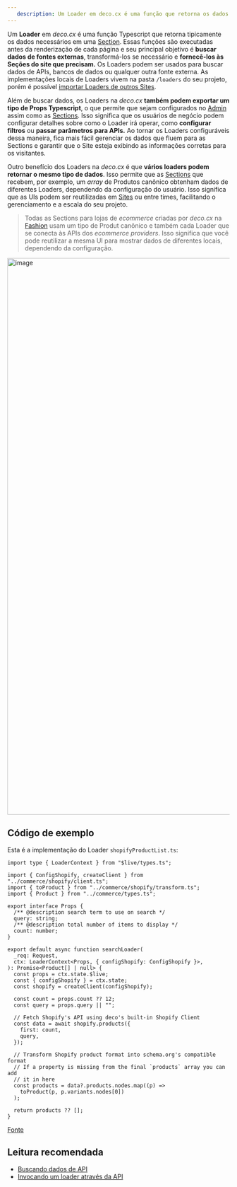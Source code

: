```yaml
---
   description: Um Loader em deco.cx é uma função que retorna os dados necessários para um Site.
---
```


Um **Loader** em _deco.cx_ é uma função Typescript que retorna tipicamente os
dados necessários em uma [Section](/docs/pt/concepts/section). Essas funções são
executadas antes da renderização de cada página e seu principal objetivo é
**buscar dados de fontes externas**, transformá-los se necessário e
**fornecê-los às Seções do site que precisam.** Os Loaders podem ser usados para
buscar dados de APIs, bancos de dados ou qualquer outra fonte externa. As
implementações locais de Loaders vivem na pasta `/loaders` do seu projeto, porém
é possível
[importar Loaders de outros Sites](/docs/pt/tutorials/importing-other-sites).

Além de buscar dados, os Loaders na _deco.cx_ **também podem exportar um tipo de
Props Typescript**, o que permite que sejam configurados no
[Admin](https://deco.cx/admin) assim como as
[Sections](/docs/pt/concepts/section). Isso significa que os usuários de negócio
podem configurar detalhes sobre como o Loader irá operar, como **configurar
filtros** ou **passar parâmetros para APIs.** Ao tornar os Loaders configuráveis
dessa maneira, fica mais fácil gerenciar os dados que fluem para as Sections e
garantir que o Site esteja exibindo as informações corretas para os visitantes.

Outro benefício dos Loaders na _deco.cx_ é que **vários loaders podem retornar o
mesmo tipo de dados**. Isso permite que as [Sections](/docs/pt/concepts/section)
que recebem, por exemplo, um _array_ de Produtos canônico obtenham dados de
diferentes Loaders, dependendo da configuração do usuário. Isso significa que as
UIs podem ser reutilizadas em [Sites](/docs/pt/concepts/site) ou entre times,
facilitando o gerenciamento e a escala do seu projeto.

> Todas as Sections para lojas de _ecommerce_ criadas por _deco.cx_ na
> [Fashion](https://github.com/deco-sites/fashion) usam um tipo de Produt
> canônico e também cada Loader que se conecta às APIs dos _ecommerce
> providers_. Isso significa que você pode reutilizar a mesma UI para mostrar
> dados de diferentes locais, dependendo da configuração.

<img width="1259" alt="image" src="https://user-images.githubusercontent.com/18706156/224897214-a45b2731-5799-4007-8084-a8a772ddf5d2.png">

## Código de exemplo

Esta é a implementação do Loader `shopifyProductList.ts`:

```tsx
import type { LoaderContext } from "$live/types.ts";

import { ConfigShopify, createClient } from "../commerce/shopify/client.ts";
import { toProduct } from "../commerce/shopify/transform.ts";
import { Product } from "../commerce/types.ts";

export interface Props {
  /** @description search term to use on search */
  query: string;
  /** @description total number of items to display */
  count: number;
}

export default async function searchLoader(
  _req: Request,
  ctx: LoaderContext<Props, { configShopify: ConfigShopify }>,
): Promise<Product[] | null> {
  const props = ctx.state.$live;
  const { configShopify } = ctx.state;
  const shopify = createClient(configShopify);

  const count = props.count ?? 12;
  const query = props.query || "";

  // Fetch Shopify's API using deco's built-in Shopify Client
  const data = await shopify.products({
    first: count,
    query,
  });

  // Transform Shopify product format into schema.org's compatible format
  // If a property is missing from the final `products` array you can add
  // it in here
  const products = data?.products.nodes.map((p) =>
    toProduct(p, p.variants.nodes[0])
  );

  return products ?? [];
}
```

[Fonte](https://github.com/deco-sites/std/blob/bedf496b7a2a480c1a9dfae477fe34020daae821/functions/shopifyProductList.ts)

## Leitura recomendada

- [Buscando dados de API](/docs/pt/tutorials/data-fetching)
- [Invocando um loader através da API](/docs/pt/tutorials/client-side-invocation)
